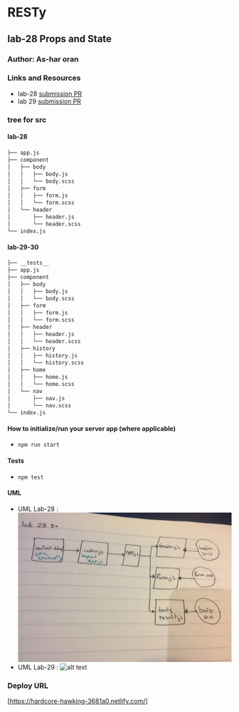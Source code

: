 # RESTy

## lab-28 Props and State

### Author: As-har oran

### Links and Resources
* lab-28 [submission PR](https://github.com/asharoran-401-advanced-javascript/resty-app/pull/1)
* lab 29 [submission PR](https://github.com/asharoran-401-advanced-javascript/resty-app/pull/2)
### tree for src

#### lab-28
```
├── app.js
├── component
│   ├── body
│   │   ├── body.js
│   │   └── body.scss
│   ├── form
│   │   ├── form.js
│   │   └── form.scss
│   └── header
│       ├── header.js
│       └── header.scss
└── index.js
```

#### lab-29-30
```
├── __tests__
├── app.js
├── component
│   ├── body
│   │   ├── body.js
│   │   └── body.scss
│   ├── form
│   │   ├── form.js
│   │   └── form.scss
│   ├── header
│   │   ├── header.js
│   │   └── header.scss
│   ├── history
│   │   ├── history.js
│   │   └── history.scss
│   ├── home
│   │   ├── home.js
│   │   └── home.scss
│   └── nav
│       ├── nav.js
│       └── nav.scss
└── index.js
```

#### How to initialize/run your server app (where applicable)
* `npm run start`
  
#### Tests
* `npm test`

#### UML 
* UML Lab-28 : ![alt text](image/lab-28.jpg)
* UML Lab-29 : ![alt text]()

### Deploy URL
[https://hardcore-hawking-3681a0.netlify.com/]